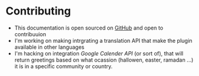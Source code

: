 # Contributing

- This documentation is open sourced on [GitHub](https://github.com/opeolluwa/vue-greetings) and open to contribuuion
- I'm working on making intrgrating a translation API that make the plugin available in other languages
- I'm hacking on integration _Google Calender API_ (or sort of), that will return greetings based on what ocassion (hallowen, easter, ramadan ...) it is in a specific community or country.

